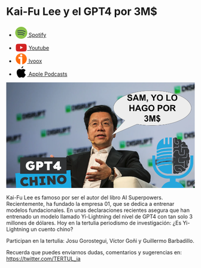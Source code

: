 # Kai-Fu Lee y el GPT4 por 3M$

- [<img src="../../res/spotify-icon-256.webp" alt="spotify_logo" width="32" style="position: relative; top: 5px;"> Spotify](https://open.spotify.com/episode/3nz10QZEoJ2jqDddXjlro8?si=xkiE59JQSFasGY_Gg54scQ)
- [<img src="../../res/youtube-icon-256.png" alt="youtube_logo" width="32" style="position: relative; top: 10px;"> Youtube](https://youtu.be/zoiCFzUm7qs)
- [<img src="../../res/ivoox-icon-256.webp" alt="ivoox_logo" width="32" style="position: relative; top: 5px;"> Ivoox](https://go.ivoox.com/rf/136417122)
- [<img src="../../res/apple-icon-256.webp" alt="apple_logo" width="32" style="position: relative; top: 5px;"> Apple Podcasts](https://podcasts.apple.com/us/podcast/kai-fu-lee-y-el-gpt4-por-3m%24/id1669083682?i=1000678647081)

![kai](res/2024-11-29-16-48-01.png)

Kai-Fu Lee es famoso por ser el autor del libro AI Superpowers. Recientemente, ha fundado la empresa 01, que se dedica a entrenar modelos fundacionales. En unas declaraciones recientes asegura que han entrenado un modelo llamado Yi-Lightning del nivel de GPT4 con tan solo 3 millones de dólares. Hoy en la tertulia periodismo de investigación: ¿Es Yi-Lightning un cuento chino?

Participan en la tertulia: Josu Gorostegui, Víctor Goñi y Guillermo Barbadillo.

Recuerda que puedes enviarnos dudas, comentarios y sugerencias en: <https://twitter.com/TERTUL_ia>